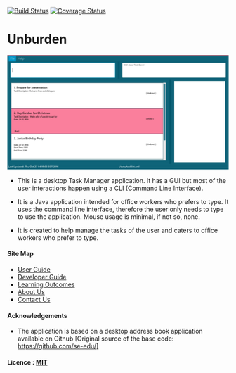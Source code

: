 [![Build Status](https://travis-ci.org/CS2103AUG2016-T09-C4/main.svg?branch=master)](https://travis-ci.org/CS2103AUG2016-T09-C4/main?branch=master)
[![Coverage Status](https://coveralls.io/repos/github/CS2103AUG2016-T09-C4/main/badge.svg?branch=master)](https://coveralls.io/github/CS2103AUG2016-T09-C4/main?branch=master)
# Unburden

<img src="docs/images/UI_MainPage.JPG" width="600"><br>

* This is a desktop Task Manager application. It has a GUI but most of the user interactions happen using 
  a CLI (Command Line Interface).
  
* It is a Java application intended for office workers who prefers to type. 
  It uses the command line interface, therefore the user only needs to type to use the application.
  Mouse usage is minimal, if not so, none. 
  
* It is created to help manage the tasks of the user and caters to office workers who prefer to type.
  
#### Site Map
* [User Guide](docs/UserGuide.md) 
* [Developer Guide](docs/DeveloperGuide.md) 
* [Learning Outcomes](docs/LearningOutcomes.md) 
* [About Us](docs/AboutUs.md)
* [Contact Us](docs/ContactUs.md)


#### Acknowledgements

* The application is based on a desktop address book application available on Github
  [Original source of the base code: https://github.com/se-edu/]


#### Licence : [MIT](LICENSE)
